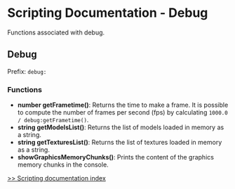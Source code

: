 # Scripting Documentation - Debug
Functions associated with debug.

## Debug
Prefix: ``debug:``

### Functions
- **number getFrametime()**: Returns the time to make a frame. It is possible to compute the number of frames per second (fps) by calculating ``1000.0 / debug:getFrametime()``.
- **string getModelsList()**: Returns the list of models loaded in memory as a string.
- **string getTexturesList()**: Returns the list of textures loaded in memory as a string.
- **showGraphicsMemoryChunks()**: Prints the content of the graphics memory chunks in the console.

[>> Scripting documentation index](../index.md)